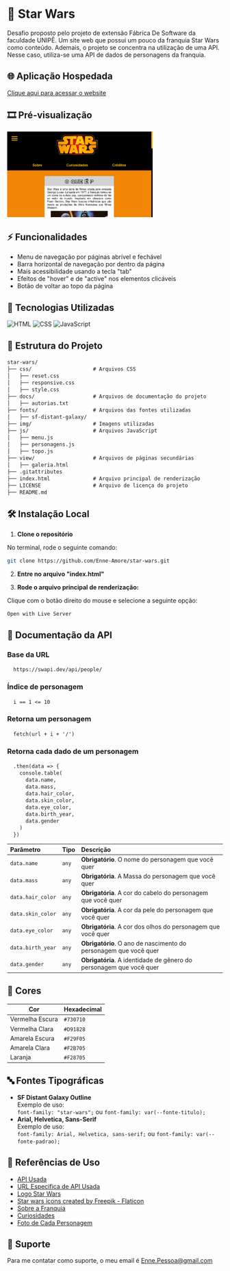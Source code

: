 # 🌌 Star Wars

 Desafio proposto pelo projeto de extensão Fábrica De Software da faculdade UNIPÊ. Um site web que possui um pouco da franquia Star Wars como conteúdo. Ademais, o projeto se concentra na utilização de uma API. Nesse caso, utiliza-se uma API de dados de personagens da franquia.


## 🌐 Aplicação Hospedada

 [Clique aqui para acessar o website](https://enne-amore.github.io/star-wars/)


## 🎞️ Pré-visualização

 <img src="img/preview.png" alt="Pré-visualização do site" width="340" height="200">


## ⚡ Funcionalidades

 - Menu de navegação por páginas abrível e fechável
 - Barra horizontal de navegação por dentro da página 
 - Mais acessibilidade usando a tecla "tab"
 - Efeitos de "hover" e de "active" nos elementos clicáveis
 - Botão de voltar ao topo da página


## 🚀 Tecnologias Utilizadas

 <p align="left">
   <img src="https://cdn.jsdelivr.net/gh/devicons/devicon/icons/html5/html5-original.svg" title="HTML" alt="HTML" width="40" height="40"/>
   <img src="https://upload.wikimedia.org/wikipedia/commons/thumb/a/ab/Official_CSS_Logo.svg/2048px-Official_CSS_Logo.svg.png" title="CSS" alt="CSS" width="40" height="40"/>
   <img src="https://cdn.jsdelivr.net/gh/devicons/devicon/icons/javascript/javascript-original.svg" title="JavaScript" alt="JavaScript" width="40" height="40"/>
 </p>


## 📂 Estrutura do Projeto

 ```plaintext
 star-wars/
 ├── css/                    # Arquivos CSS
 │   ├── reset.css       
 │   ├── responsive.css  
 │   ├── style.css       
 ├── docs/                   # Arquivos de documentação do projeto
 │   ├── autorias.txt
 ├── fonts/                  # Arquivos das fontes utilizadas  
 │   ├── sf-distant-galaxy/
 ├── img/                    # Imagens utilizadas 
 ├── js/                     # Arquivos JavaScript
 │   ├── menu.js
 │   ├── personagens.js
 │   ├── topo.js
 ├── view/                   # Arquivos de páginas secundárias  
 │   ├── galeria.html
 ├── .gitattributes
 ├── index.html              # Arquivo principal de renderização
 ├── LICENSE                 # Arquivo de licença do projeto
 ├── README.md
 ```


## 🛠️ Instalação Local

 1. **Clone o repositório**
 
 No terminal, rode o seguinte comando:
 
 ```bash
 git clone https://github.com/Enne-Amore/star-wars.git
 ```
 
 2. **Entre no arquivo "index.html"**
 
 3. **Rode o arquivo principal de renderização:**
 
 Clique com o botão direito do mouse e selecione a seguinte opção:
 
 ```bash
 Open with Live Server
 ```


## 📁 Documentação da API

### Base da URL

 ```http
   https://swapi.dev/api/people/
 ```

### Índice de personagem

 ```http
   i == 1 <= 10
 ```

### Retorna um personagem

 ```http
   fetch(url + i + '/')
 ```

### Retorna cada dado de um personagem

 ```http
   .then(data => {
     console.table(
       data.name,
       data.mass,
       data.hair_color,
       data.skin_color,
       data.eye_color,
       data.birth_year,
       data.gender
     )
   })
 ```
 
 | Parâmetro         | Tipo  | Descrição                                                           |
 | :---------------- | :---- | :------------------------------------------------------------------ |
 | `data.name`       | `any` | **Obrigatório**. O nome do personagem que você quer                 |
 | `data.mass`       | `any` | **Obrigatória**. A Massa do personagem que você quer                |
 | `data.hair_color` | `any` | **Obrigatória**. A cor do cabelo do personagem que você quer        |
 | `data.skin_color` | `any` | **Obrigatória**. A cor da pele do personagem que você quer          |
 | `data.eye_color`  | `any` | **Obrigatória**. A cor dos olhos do personagem que você quer        |
 | `data.birth_year` | `any` | **Obrigatório**. O ano de nascimento do personagem que você quer    |
 | `data.gender`     | `any` | **Obrigatória**. A identidade de gênero do personagem que você quer |


## 🌈 Cores

 | Cor             | Hexadecimal |
 | --------------- | ----------- |
 | Vermelha Escura | `#730710`   |
 | Vermelha Clara  | `#D91828`   |
 | Amarela Escura  | `#F29F05`   |
 | Amarela Clara   | `#F2B705`   |
 | Laranja         | `#F28705`   |


## 🔤 Fontes Tipográficas

 - **SF Distant Galaxy Outline**  
   Exemplo de uso:  
   `font-family: "star-wars";` ou 
   `font-family: var(--fonte-titulo);`
 - **Arial, Helvetica, Sans-Serif**  
   Exemplo de uso:  
   `font-family: Arial, Helvetica, sans-serif;` ou 
   `font-family: var(--fonte-padrao);`


## 🌟 Referências de Uso

 - [API Usada](https://swapi.dev/api/)
 - [URL Específica de API Usada](https://swapi.dev/api/people/)
 - [Logo Star Wars](https://www.imagensempng.com.br/logo-star-wars-png/)
 - [Star wars icons created by Freepik - Flaticon](https://www.flaticon.com/free-icons/star-wars)
 - [Sobre a Franquia](https://www.aficionados.com.br/star-wars/)
 - [Curiosidades](https://www.selecoes.com.br/cultura-lazer/curiosidades-sobre-star-wars-que-voce-nunca-soube-vb/)
 - [Foto de Cada Personagem](https://br.pinterest.com) 


## 🔧 Suporte

 Para me contatar como suporte, o meu email é [Enne.Pessoa@gmail.com](mailto:Enne.Pessoa@gmail.com)

